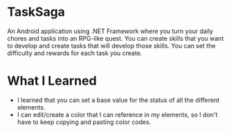 # TaskSaga

An Android application using .NET Framework where you turn your daily chores and tasks into an RPG-like quest. You can create skills that you want to develop and create tasks that will develop those skills. You can set the difficulty and rewards for each task you create.

# What I Learned

* I  learned that you can set a base value for the status of all the different elements.
* I can edit/create a color that I can reference in my elements, so I don't have to keep copying and pasting color codes.

